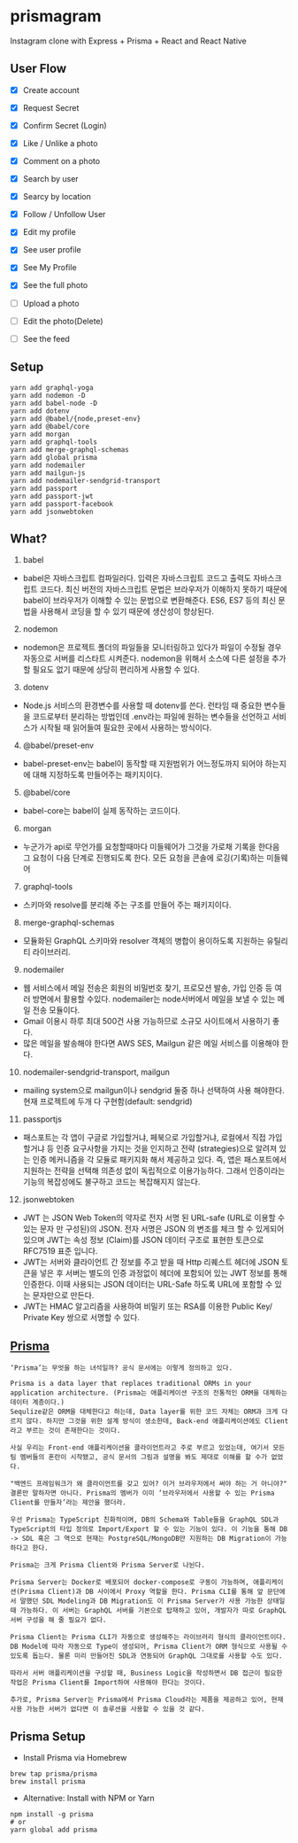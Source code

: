 # prismagram
Instagram clone with Express + Prisma + React and React Native

## User Flow

- [x] Create account
- [x] Request Secret
- [x] Confirm Secret (Login)
- [x] Like / Unlike a photo
- [x] Comment on a photo
- [x] Search by user
- [x] Searcy by location
- [x] Follow / Unfollow User
- [x] Edit my profile
- [x] See user profile
- [x] See My Profile
- [x] See the full photo
- [ ] Upload a photo
- [ ] Edit the photo(Delete)
- [ ] See the feed


## Setup
```
yarn add graphql-yoga
yarn add nodemon -D
yarn add babel-node -D
yarn add dotenv
yarn add @babel/{node,preset-env}
yarn add @babel/core
yarn add morgan
yarn add graphql-tools
yarn add merge-graphql-schemas
yarn add global prisma
yarn add nodemailer
yarn add mailgun-js
yarn add nodemailer-sendgrid-transport
yarn add passport
yarn add passport-jwt
yarn add passport-facebook
yarn add jsonwebtoken
```

## What?
1. babel
  - babel은 자바스크립트 컴파일러다. 입력은 자바스크립트 코드고 출력도 자바스크립트 코드다. 최신 버전의 자바스크립트 문법은 브라우저가 이해하지 못하기 때문에 babel이 브라우저가 이해할 수 있는 문법으로 변환해준다. ES6, ES7 등의 최신 문법을 사용해서 코딩을 할 수 있기 때문에 생산성이 향상된다.

2. nodemon
  - nodemon은 프로젝트 폴더의 파일들을 모니터링하고 있다가 파일이 수정될 경우 자동으로 서버를 리스타트 시켜준다. nodemon을 위해서 소스에 다른 설정을 추가할 필요도 없기 때문에 상당히 편리하게 사용할 수 있다. 

3. dotenv
  - Node.js 서비스의 환경변수를 사용할 때 dotenv를 쓴다. 런타임 때 중요한 변수들을 코드로부터 분리하는 방법인데 .env라는 파일에 원하는 변수들을 선언하고 서비스가 시작될 때 읽어들여 필요한 곳에서 사용하는 방식이다. 
  
4. @babel/preset-env
  - babel-preset-env는 babel이 동작할 때 지원범위가 어느정도까지 되어야 하는지에 대해 지정하도록 만들어주는 패키지이다.
  
5. @babel/core
  - babel-core는 babel이 실제 동작하는 코드이다.

6. morgan
  - 누군가가 api로 무언가를 요청할때마다 미들웨어가 그것을 가로채 기록을 한다음 그 요청이 다음 단계로 진행되도록 한다. 모든 요청을 콘솔에 로깅(기록)하는 미들웨어

7. graphql-tools
  - 스키마와 resolve를 분리해 주는 구조를 만들어 주는 패키지이다.
  
8. merge-graphql-schemas
  - 모듈화된 GraphQL 스키마와 resolver 객체의 병합이 용이하도록 지원하는 유틸리티 라이브러리.
  
9. nodemailer
  - 웹 서비스에서 메일 전송은 회원의 비밀번호 찾기, 프로모션 발송, 가입 인증 등 여러 방면에서 활용할 수있다. nodemailer는 node서버에서 메일을 보낼 수 있는 메일 전송 모듈이다.
  - Gmail 이용시 하루 최대 500건 사용 가능하므로 소규모 사이트에서 사용하기 좋다.
  - 많은 메일을 발송해야 한다면 AWS SES, Mailgun 같은 메일 서비스를 이용해야 한다.

10. nodemailer-sendgrid-transport, mailgun
  - mailing system으로 mailgun이나 sendgrid 둘중 하나 선택하여 사용 해야한다. 현재 프로젝트에 두개 다 구현함(default: sendgrid)

11. passportjs
  - 패스포트는 각 앱이 구글로 가입할거냐, 페북으로 가입할거냐, 로컬에서 직접 가입할거냐 등 인증 요구사항을 가지는 것을 인지하고 전략 (strategies)으로 알려져 있는 인증 메커니즘을 각 모듈로 패키지화 해서 제공하고 있다. 즉, 앱은 패스포트에서 지원하는 전략을 선택해 의존성 없이 독립적으로 이용가능하다. 그래서 인증이라는 기능의 복잡성에도 불구하고 코드는 복잡해지지 않는다.

12. jsonwebtoken
  - JWT 는 JSON Web Token의 약자로 전자 서명 된 URL-safe (URL로 이용할 수있는 문자 만 구성된)의 JSON. 전자 서명은 JSON 의 변조를 체크 할 수 있게되어 있으며 JWT는 속성 정보 (Claim)를 JSON 데이터 구조로 표현한 토큰으로 RFC7519 표준 입니다.
  - JWT는 서버와 클라이언트 간 정보를 주고 받을 때 Http 리퀘스트 헤더에 JSON 토큰을 넣은 후 서버는 별도의 인증 과정없이 헤더에 포함되어 있는 JWT 정보를 통해 인증한다. 이때 사용되는 JSON 데이터는 URL-Safe 하도록 URL에 포함할 수 있는 문자만으로 만든다.
  - JWT는 HMAC 알고리즘을 사용하여 비밀키 또는 RSA를 이용한 Public Key/ Private Key 쌍으로 서명할 수 있다.

## [Prisma](https://www.prisma.io/)
```
‘Prisma’는 무엇을 하는 녀석일까? 공식 문서에는 이렇게 정의하고 있다.

Prisma is a data layer that replaces traditional ORMs in your application architecture. (Prisma는 애플리케이션 구조의 전통적인 ORM을 대체하는 데이터 계층이다.)
Sequlize같은 ORM을 대체한다고 하는데, Data layer를 위한 코드 자체는 ORM과 크게 다르지 않다. 하지만 그것을 위한 설계 방식이 생소한데, Back-end 애플리케이션에도 Client라고 부르는 것이 존재한다는 것이다.

사실 우리는 Front-end 애플리케이션을 클라이언트라고 주로 부르고 있었는데, 여기서 모든 팀 멤버들의 혼란이 시작됐고, 공식 문서의 그림과 설명을 봐도 제대로 이해를 할 수가 없었다.

"백엔드 프레임워크가 왜 클라이언트를 갖고 있어? 이거 브라우저에서 써야 하는 거 아니야?"
결론만 말하자면 아니다. Prisma의 멤버가 이미 ‘브라우저에서 사용할 수 있는 Prisma Client를 만들자’라는 제안을 했더라.

우선 Prisma는 TypeScript 친화적이며, DB의 Schema와 Table들을 GraphQL SDL과 TypeScript의 타입 정의로 Import/Export 할 수 있는 기능이 있다. 이 기능을 통해 DB -> SDL 혹은 그 역으로 현재는 PostgreSQL/MongoDB만 지원하는 DB Migration이 가능하다고 한다.

Prisma는 크게 Prisma Client와 Prisma Server로 나뉜다.

Prisma Server는 Docker로 배포되어 docker-compose로 구동이 가능하며, 애플리케이션(Prisma Client)과 DB 사이에서 Proxy 역할을 한다. Prisma CLI를 통해 앞 문단에서 말했던 SDL Modeling과 DB Migration도 이 Prisma Server가 사용 가능한 상태일 때 가능하다. 이 서버는 GraphQL 서버를 기본으로 탑재하고 있어, 개발자가 따로 GraphQL 서버 구성을 해 줄 필요가 없다.

Prisma Client는 Prisma CLI가 자동으로 생성해주는 라이브러리 형식의 클라이언트이다. DB Model에 따라 자동으로 Type이 생성되어, Prisma Client가 ORM 형식으로 사용될 수 있도록 돕는다. 물론 미리 만들어진 SDL과 연동되어 GraphQL 그대로를 사용할 수도 있다.

따라서 서버 애플리케이션을 구성할 때, Business Logic을 작성하면서 DB 접근이 필요한 작업은 Prisma Client를 Import하여 사용해야 한다는 것이다.

추가로, Prisma Server는 Prisma에서 Prisma Cloud라는 제품을 제공하고 있어, 현재 사용 가능한 서버가 없다면 이 솔루션을 사용할 수 있을 것 같다.
```

## Prisma Setup
- Install Prisma via Homebrew
```
brew tap prisma/prisma
brew install prisma
```

- Alternative: Install with NPM or Yarn
```
npm install -g prisma
# or
yarn global add prisma
```